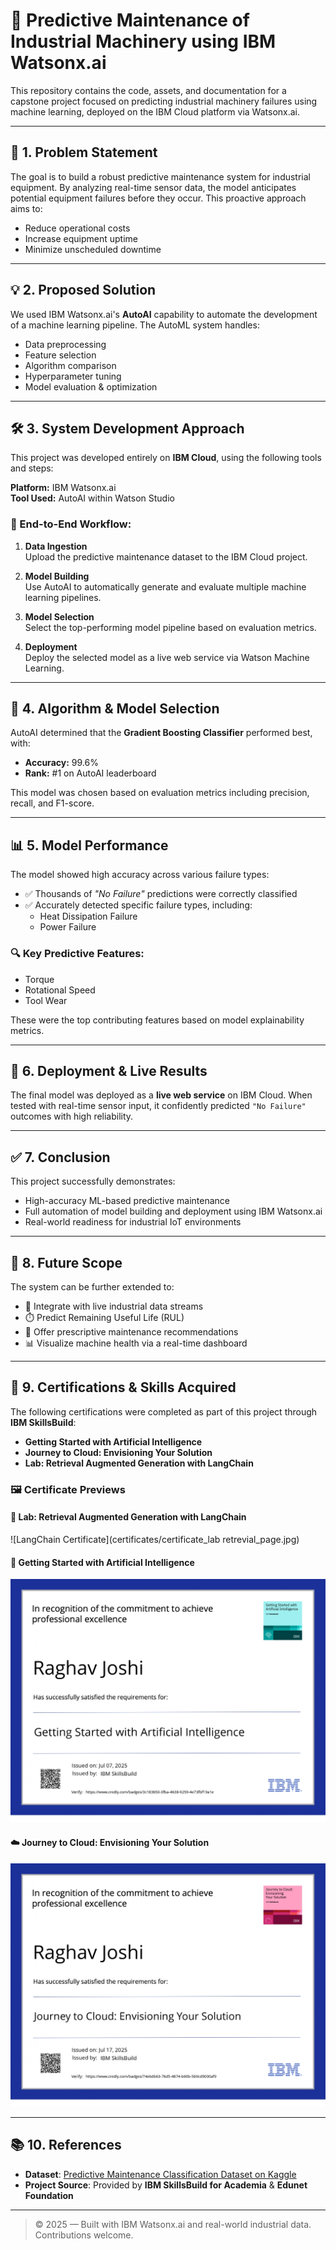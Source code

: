 # 🔧 Predictive Maintenance of Industrial Machinery using IBM Watsonx.ai

This repository contains the code, assets, and documentation for a capstone project focused on predicting industrial machinery failures using machine learning, deployed on the IBM Cloud platform via Watsonx.ai.

---

## 📌 1. Problem Statement

The goal is to build a robust predictive maintenance system for industrial equipment. By analyzing real-time sensor data, the model anticipates potential equipment failures before they occur. This proactive approach aims to:

- Reduce operational costs  
- Increase equipment uptime  
- Minimize unscheduled downtime  

---

## 💡 2. Proposed Solution

We used IBM Watsonx.ai's **AutoAI** capability to automate the development of a machine learning pipeline. The AutoML system handles:

- Data preprocessing  
- Feature selection  
- Algorithm comparison  
- Hyperparameter tuning  
- Model evaluation & optimization  

---

## 🛠️ 3. System Development Approach

This project was developed entirely on **IBM Cloud**, using the following tools and steps:

**Platform:** IBM Watsonx.ai  
**Tool Used:** AutoAI within Watson Studio

### 📂 End-to-End Workflow:

1. **Data Ingestion**  
   Upload the predictive maintenance dataset to the IBM Cloud project.

2. **Model Building**  
   Use AutoAI to automatically generate and evaluate multiple machine learning pipelines.

3. **Model Selection**  
   Select the top-performing model pipeline based on evaluation metrics.

4. **Deployment**  
   Deploy the selected model as a live web service via Watson Machine Learning.

---

## 🧠 4. Algorithm & Model Selection

AutoAI determined that the **Gradient Boosting Classifier** performed best, with:

- **Accuracy:** 99.6%  
- **Rank:** #1 on AutoAI leaderboard  

This model was chosen based on evaluation metrics including precision, recall, and F1-score.

---

## 📊 5. Model Performance

The model showed high accuracy across various failure types:

- ✅ Thousands of *"No Failure"* predictions were correctly classified  
- ✅ Accurately detected specific failure types, including:  
  - Heat Dissipation Failure  
  - Power Failure  

### 🔍 Key Predictive Features:

- Torque  
- Rotational Speed  
- Tool Wear  

These were the top contributing features based on model explainability metrics.

---

## 🚀 6. Deployment & Live Results

The final model was deployed as a **live web service** on IBM Cloud. When tested with real-time sensor input, it confidently predicted `"No Failure"` outcomes with high reliability.

---

## ✅ 7. Conclusion

This project successfully demonstrates:

- High-accuracy ML-based predictive maintenance  
- Full automation of model building and deployment using IBM Watsonx.ai  
- Real-world readiness for industrial IoT environments  

---

## 🔭 8. Future Scope

The system can be further extended to:

- 🔄 Integrate with live industrial data streams  
- ⏱️ Predict Remaining Useful Life (RUL)  
- 🧠 Offer prescriptive maintenance recommendations  
- 📊 Visualize machine health via a real-time dashboard  

---

## 🧪 9. Certifications & Skills Acquired

The following certifications were completed as part of this project through **IBM SkillsBuild**:

- **Getting Started with Artificial Intelligence**  
- **Journey to Cloud: Envisioning Your Solution**  
- **Lab: Retrieval Augmented Generation with LangChain**

### 🖼️ Certificate Previews

#### 🧠 Lab: Retrieval Augmented Generation with LangChain  
![LangChain Certificate](certificates/certificate_lab retrevial_page.jpg)

#### 🤖 Getting Started with Artificial Intelligence  
![AI Certificate](certificates/getting_started_ai_credly_page-0001.jpg)

#### ☁️ Journey to Cloud: Envisioning Your Solution  
![Cloud Certificate](certificates/Journey_to_Cloudcredly.jpg)

---

## 📚 10. References

- **Dataset**: [Predictive Maintenance Classification Dataset on Kaggle](https://www.kaggle.com/datasets)  
- **Project Source**: Provided by **IBM SkillsBuild for Academia** & **Edunet Foundation**  

---

> © 2025 — Built with IBM Watsonx.ai and real-world industrial data. Contributions welcome.
